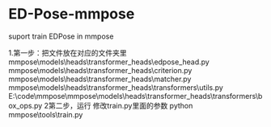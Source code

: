 # ED-Pose-mmpose
suport train EDPose in mmpose

1.第一步：把文件放在对应的文件夹里
mmpose\models\heads\transformer_heads\edpose_head.py
mmpose\models\heads\transformer_heads\criterion.py
mmpose\models\heads\transformer_heads\matcher.py
mmpose\models\heads\transformer_heads\transformers\utils.py
E:\code\mmpose\mmpose\models\heads\transformer_heads\transformers\box_ops.py
2第二步，运行
修改train.py里面的参数
python mmpose\tools\train.py
